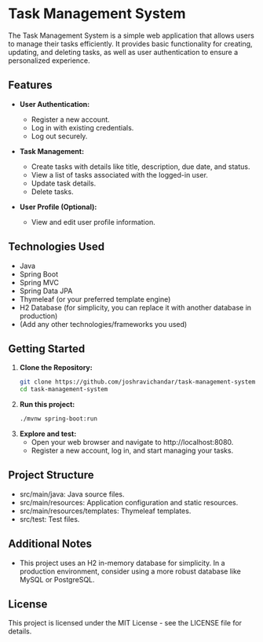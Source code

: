 # Task Management System

The Task Management System is a simple web application that allows users to manage their tasks efficiently. It provides basic functionality for creating, updating, and deleting tasks, as well as user authentication to ensure a personalized experience.

## Features

- **User Authentication:**
  - Register a new account.
  - Log in with existing credentials.
  - Log out securely.

- **Task Management:**
  - Create tasks with details like title, description, due date, and status.
  - View a list of tasks associated with the logged-in user.
  - Update task details.
  - Delete tasks.

- **User Profile (Optional):**
  - View and edit user profile information.

## Technologies Used

- Java
- Spring Boot
- Spring MVC
- Spring Data JPA
- Thymeleaf (or your preferred template engine)
- H2 Database (for simplicity, you can replace it with another database in production)
- (Add any other technologies/frameworks you used)

## Getting Started

1. **Clone the Repository:**
   ```bash
   git clone https://github.com/joshravichandar/task-management-system.git
   cd task-management-system
2. **Run this project:**
   ```bash
   ./mvnw spring-boot:run
3. **Explore and test:**
   - Open your web browser and navigate to http://localhost:8080.
   - Register a new account, log in, and start managing your tasks.
  
## Project Structure
- src/main/java: Java source files.
- src/main/resources: Application configuration and static resources.
- src/main/resources/templates: Thymeleaf templates.
- src/test: Test files.

## Additional Notes
- This project uses an H2 in-memory database for simplicity. In a production environment, consider using a more robust database like MySQL or PostgreSQL.

## License
This project is licensed under the MIT License - see the LICENSE file for details.
